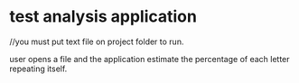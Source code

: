 # test analysis application
//you must put text file on project folder to run.

user opens a file and the application estimate the percentage of each letter repeating itself.
